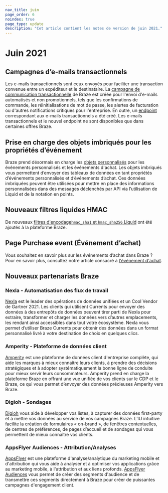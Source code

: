 ```yaml
--- 
nav_title: juin
page_order: 6
noindex: true
page_type: update
description: "Cet article contient les notes de version de juin 2021."
---
```


# Juin 2021

## Campagnes d’e-mails transactionnels

Les e-mails transactionnels sont ceux envoyés pour faciliter une transaction convenue entre un expéditeur et le destinataire. La [campagne de communication transactionnelle]({{site.baseurl}}/api/api_campaigns/transactional_campaigns) de Braze est créée pour l'envoi d'e-mails automatisés et non promotionnels, tels que les confirmations de commande, les réinitialisations de mot de passe, les alertes de facturation ou d'autres notifications critiques pour l'entreprise. En outre, un [endpoint]({{site.baseurl}}/api/endpoints/messaging/send_messages/post_send_transactional_message/) correspondant aux e-mails transactionnels a été créé. Les e-mails transactionnels et le nouvel endpoint ne sont disponibles que dans certaines offres Braze. 

## Prise en charge des objets imbriqués pour les propriétés d’événement

Braze prend désormais en charge les [objets personnalisés]({{site.baseurl}}/user_guide/data_and_analytics/custom_data/nested_object_support/) pour les événements personnalisés et les événements d'achat. Les objets imbriqués vous permettent d’envoyer des tableaux de données en tant propriétés d’événements personnalisés et d’événements d’achat. Ces données imbriquées peuvent être utilisées pour mettre en place des informations personnalisées dans des messages déclenchés par API via l’utilisation de Liquid et de la notation en points.

## Nouveaux filtres liquides HMAC

De nouveaux [filtres d'encodage`hmac_sha1` et `hmac_sha256` Liquid]({{site.baseurl}}/user_guide/personalization_and_dynamic_content/liquid/advanced_filters/) ont été ajoutés à la plateforme Braze.

## Page Purchase event (Événement d’achat)

Vous souhaitez en savoir plus sur les événements d’achat dans Braze ? Pour en savoir plus, consultez notre article consacré à [l'événement d'achat]({{site.baseurl}}/user_guide/data/custom_data/purchase_events/).

## Nouveaux partenariats Braze

### Nexla - Automatisation des flux de travail

[Nexla]({{site.baseurl}}/partners/nexla) est le leader des opérations de données unifiées et un Cool Vendor de Gartner 2021. Les clients qui utilisent Currents pour envoyer des données à des entrepôts de données peuvent tirer parti de Nexla pour extraire, transformer et charger les données vers d’autres emplacements, les rendant ainsi accessibles dans tout votre écosystème. Nexla vous permet d’utiliser Braze Currents pour obtenir des données dans un format personnalisé livré à votre destination de choix en quelques clics. 

### Amperity - Plateforme de données client

[Amperity]({{site.baseurl}}/partners/amperity/) est une plateforme de données client d'entreprise complète, qui aide les marques à mieux connaître leurs clients, à prendre des décisions stratégiques et à adopter systématiquement la bonne ligne de conduite pour mieux servir leurs consommateurs. Amperity prend en charge la plateforme Braze en offrant une vue unifiée de vos clients sur le CDP et le Braze, ce qui vous permet d’envoyer des données précieuses Amperity vers Braze.

### Digioh - Sondages

[Digioh]({{site.baseurl}}/partners/digioh/) vous aide à développer vos listes, à capturer des données first-party et à mettre vos données au service de vos campagnes Braze. L’IU intuitive facilite la création de formulaires « on-brand », de fenêtres contextuelles, de centres de préférences, de pages d’accueil et de sondages qui vous permettent de mieux connaître vos clients.

### AppsFlyer Audiences - Attribution/Analyses

[AppsFlyer]({{site.baseurl}}/partners/message_orchestration/attribution/appsflyer/) est une plateforme d'analyse/analytique du marketing mobile et d'attribution qui vous aide à analyser et à optimiser vos applications grâce au marketing mobile, à l'attribution et aux liens profonds. [AppsFlyer Audiences]({{site.baseurl}}/partners/appsflyer_audiences/) vous permet de créer des segments d'audience et de transmettre ces segments directement à Braze pour créer de puissantes campagnes d'engagement client.

